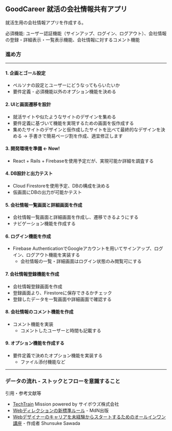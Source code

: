 ## GoodCareer 就活の会社情報共有アプリ
就活生用の会社情報アプリを作成する。

必須機能: ユーザー認証機能（サインアップ、ログイン、ログアウト）、会社情報の登録・詳細表示・一覧表示機能、会社情報に対するコメント機能  

### 進め方
---
#### 1. 企画とゴール設定
  - ペルソナの設定とユーザーにどうなってもらいたいか
  - 要件定義 - 必須機能以外のオプション機能を決める

#### 2. UIと画面遷移を設計
  - 就活サイトや似たようなサイトのデザインを集める
  - 要件定義に基づいて機能を実現するための画面を仮作成する
  - 集めたサイトのデザインと仮作成したサイトを比べて最終的なデザインを決める
  → 手書きで簡易ページ割を作成、適宜修正します

#### 3. 開発環境を準備 ← Now!
  - React + Rails + Firebaseを使用予定だが、実現可能か詳細を調査する

#### 4. DB設計と出力テスト
  - Cloud Firestoreを使用予定、DBの構成を決める
  - 仮画面にDBの出力が可能かテスト

#### 5. 会社情報一覧画面と詳細画面を作成
  - 会社情報一覧画面と詳細画面を作成し、遷移できるようにする
  - ナビゲーション機能を作成する

#### 6. ログイン機能を作成
  - Firebase AuthenticationでGoogleアカウントを用いてサインアップ、ログイン、ログアウト機能を実装する
    - 会社情報の一覧・詳細画面はログイン状態のみ閲覧可にする

#### 7. 会社情報登録機能を作成
  - 会社情報登録画面を作成
  - 登録画面より、Firestoreに保存できるかチェック
  - 登録したデータを一覧画面や詳細画面で確認する

#### 8. 会社情報のコメント機能を作成
  - コメント機能を実装
    - コメントしたユーザーと時間も記載する

#### 9. オプション機能を作成する
  - 要件定義で決めたオプション機能を実装する
    - ファイル添付機能など

---

### データの流れ - ストックとフローを意識すること


引用・参考文献等
- [TechTrain](https://techbowl.co.jp/techtrain) Mission powered by サイボウズ株式会社
- [Webディレクションの新標準ルール](https://www.amazon.co.jp/dp/B06WRWPF1P/) - MdN出版
- [Webデザイナーのキャリアを未経験からスタートするためのオールインワン講座](https://www.udemy.com/course/web-designer/) - 作成者 Shunsuke Sawada